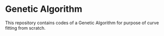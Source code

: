 # Genetic Algorithm
This repository contains codes of a Genetic Algorithm for purpose of curve fitting from scratch.
